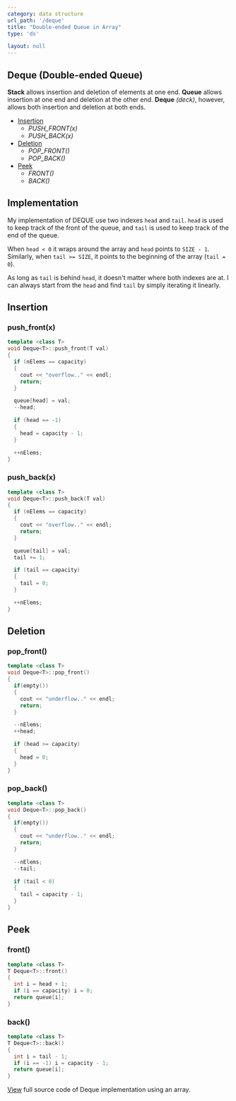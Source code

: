 ```yaml
---
category: data structure
url_path: '/deque'
title: "Double-ended Queue in Array"
type: 'ds'

layout: null
---
```


## Deque (Double-ended Queue)

**Stack** allows insertion and deletion of elements at one end. **Queue** allows insertion at one end and deletion at the other end. 
**Deque** *(deck)*, however, allows both insertion and deletion at both ends.

- [Insertion](#insertion)
  + *PUSH_FRONT(x)*
  + *PUSH_BACK(x)*
- [Deletion](#deletion)
  + *POP_FRONT()*
  + *POP_BACK()*
- [Peek](#peek)
  + *FRONT()*
  + *BACK()*

## Implementation
My implementation of DEQUE use two indexes `head` and `tail`. 
`head` is used to keep track of the front of the queue, and `tail` is used to keep track of the end of the queue. 

When `head < 0` it wraps around the array and `head` points to `SIZE - 1`. Similarly, when `tail >= SIZE`, it 
points to the beginning of the array (`tail = 0`).

As long as `tail` is behind `head`, it doesn't matter where both indexes are at. I can always start from the `head`
and find `tail` by simply iterating it linearly.

<a id="insertion"></a>
## Insertion
### push_front(x)

```cpp
template <class T> 
void Deque<T>::push_front(T val) 
{
  if (nElems == capacity) 
  {
    cout << "overflow.." << endl;
    return;
  }

  queue[head] = val;
  --head;

  if (head == -1) 
  {
    head = capacity - 1;
  }

  ++nElems;
}
```

### push_back(x)

```cpp
template <class T> 
void Deque<T>::push_back(T val) 
{
  if (nElems == capacity) 
  {
    cout << "overflow.." << endl;
    return;
  }

  queue[tail] = val;
  tail += 1;

  if (tail == capacity)
  {
    tail = 0;
  }

  ++nElems;
}

```
<a id="deletion"></a>
## Deletion
### pop_front()

```cpp
template <class T> 
void Deque<T>::pop_front() 
{
  if(empty())
  {
    cout << "underflow.." << endl;
    return;
  }

  --nElems;
  ++head;

  if (head >= capacity) 
  {
    head = 0;
  }
}
```

### pop_back()

```cpp
template <class T> 
void Deque<T>::pop_back() 
{
  if(empty())
  {
    cout << "underflow.." << endl;
    return;
  }

  --nElems;
  --tail;

  if (tail < 0)
  {
    tail = capacity - 1;
  }
}
```

<a id="peek"></a>
## Peek
### front()

```cpp
template <class T> 
T Deque<T>::front() 
{
  int i = head + 1;
  if (i == capacity) i = 0;
  return queue[i];
}
```

### back()

```cpp
template <class T> 
T Deque<T>::back() 
{
  int i = tail - 1;
  if (i == -1) i = capacity - 1;
  return queue[i];
}
```

[View](https://github.com/jioneeu/ds-algo/tree/master/deque/array) full source code of Deque implementation using an array.